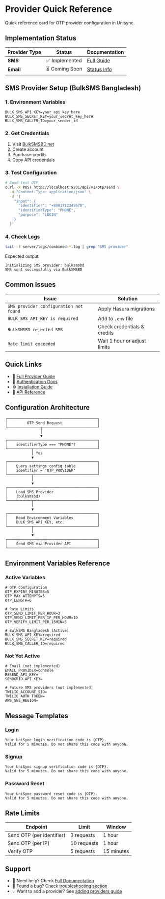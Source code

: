 # Provider Quick Reference

Quick reference card for OTP provider configuration in Unisync.

## Implementation Status

| Provider Type | Status         | Documentation                                                            |
| ------------- | -------------- | ------------------------------------------------------------------------ |
| **SMS**       | ✅ Implemented | [Full Guide](/guide/providers#sms-provider-configuration)                |
| **Email**     | ⏳ Coming Soon | [Status Info](/guide/providers#email-provider-configuration-coming-soon) |

## SMS Provider Setup (BulkSMS Bangladesh)

### 1. Environment Variables

```env
BULK_SMS_API_KEY=your_api_key_here
BULK_SMS_SECRET_KEY=your_secret_key_here
BULK_SMS_CALLER_ID=your_sender_id
```

### 2. Get Credentials

1. Visit [BulkSMSBD.net](https://bulksmsbd.net)
2. Create account
3. Purchase credits
4. Copy API credentials

### 3. Test Configuration

```bash
# Send test OTP
curl -X POST http://localhost:9201/api/v1/otp/send \
  -H "Content-Type: application/json" \
  -d '{
    "input": {
      "identifier": "+8801712345678",
      "identifierType": "PHONE",
      "purpose": "LOGIN"
    }
  }'
```

### 4. Check Logs

```bash
tail -f server/logs/combined-*.log | grep "SMS provider"
```

Expected output:

```
Initializing SMS provider: bulksmsbd
SMS sent successfully via BulkSMSBD
```

## Common Issues

| Issue                                  | Solution                     |
| -------------------------------------- | ---------------------------- |
| `SMS provider configuration not found` | Apply Hasura migrations      |
| `BULK_SMS_API_KEY is required`         | Add to `.env` file           |
| `BulkSMSBD rejected SMS`               | Check credentials & credits  |
| `Rate limit exceeded`                  | Wait 1 hour or adjust limits |

## Quick Links

- 📖 [Full Provider Guide](/guide/providers)
- 🔐 [Authentication Docs](/api/authentication)
- ⚙️ [Installation Guide](/guide/installation)
- 🔧 [API Reference](/api/)

## Configuration Architecture

```
┌─────────────────────────────────────────┐
│         OTP Send Request                │
└───────────────┬─────────────────────────┘
                │
                ▼
┌─────────────────────────────────────────┐
│    identifierType === "PHONE"?          │
└───────────┬─────────────────────────────┘
            │ Yes
            ▼
┌─────────────────────────────────────────┐
│    Query settings.config table          │
│    identifier = 'OTP_PROVIDER'          │
└───────────┬─────────────────────────────┘
            │
            ▼
┌─────────────────────────────────────────┐
│    Load SMS Provider                    │
│    (bulksmsbd)                          │
└───────────┬─────────────────────────────┘
            │
            ▼
┌─────────────────────────────────────────┐
│    Read Environment Variables           │
│    BULK_SMS_API_KEY, etc.               │
└───────────┬─────────────────────────────┘
            │
            ▼
┌─────────────────────────────────────────┐
│    Send SMS via Provider API            │
└─────────────────────────────────────────┘
```

## Environment Variables Reference

### Active Variables

```env
# OTP Configuration
OTP_EXPIRY_MINUTES=5
OTP_MAX_ATTEMPTS=5
OTP_LENGTH=6

# Rate Limits
OTP_SEND_LIMIT_PER_HOUR=3
OTP_SEND_LIMIT_PER_IP_PER_HOUR=10
OTP_VERIFY_LIMIT_PER_15MIN=5

# BulkSMS Bangladesh (Active)
BULK_SMS_API_KEY=required
BULK_SMS_SECRET_KEY=required
BULK_SMS_CALLER_ID=required
```

### Not Yet Active

```env
# Email (not implemented)
EMAIL_PROVIDER=console
RESEND_API_KEY=
SENDGRID_API_KEY=

# Future SMS providers (not implemented)
TWILIO_ACCOUNT_SID=
TWILIO_AUTH_TOKEN=
AWS_SNS_REGION=
```

## Message Templates

### Login

```
Your UniSync login verification code is {OTP}.
Valid for 5 minutes. Do not share this code with anyone.
```

### Signup

```
Your UniSync signup verification code is {OTP}.
Valid for 5 minutes. Do not share this code with anyone.
```

### Password Reset

```
Your UniSync password reset code is {OTP}.
Valid for 5 minutes. Do not share this code with anyone.
```

## Rate Limits

| Endpoint                  | Limit       | Window     |
| ------------------------- | ----------- | ---------- |
| Send OTP (per identifier) | 3 requests  | 1 hour     |
| Send OTP (per IP)         | 10 requests | 1 hour     |
| Verify OTP                | 5 requests  | 15 minutes |

## Support

- 📝 Need help? Check [Full Documentation](/guide/providers)
- 🐛 Found a bug? Check [troubleshooting section](/guide/providers#troubleshooting)
- 💡 Want to add a provider? See [adding providers guide](/guide/providers#adding-new-sms-providers)
